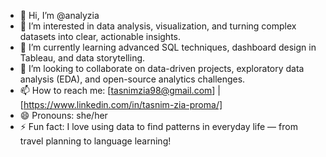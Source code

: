- 👋 Hi, I’m @analyzia
- 👀 I’m interested in data analysis, visualization, and turning complex datasets into clear, actionable insights.
- 🌱 I’m currently learning advanced SQL techniques, dashboard design in Tableau, and data storytelling.
- 💞️ I’m looking to collaborate on data-driven projects, exploratory data analysis (EDA), and open-source analytics challenges.
- 📫 How to reach me: [tasnimzia98@gmail.com] | [https://www.linkedin.com/in/tasnim-zia-proma/]
- 😄 Pronouns: she/her
- ⚡ Fun fact: I love using data to find patterns in everyday life — from travel planning to language learning!
